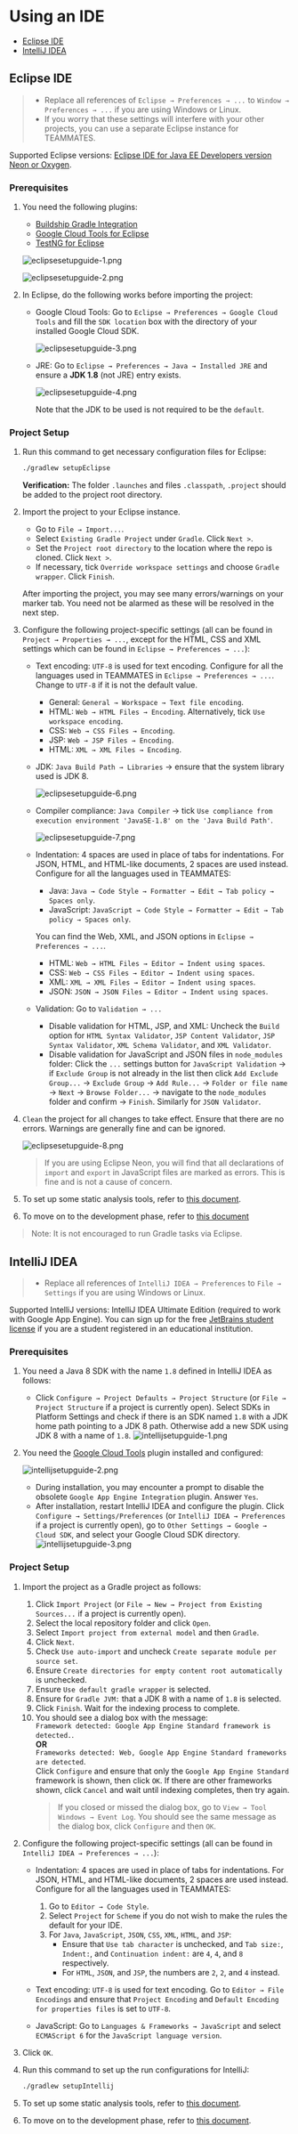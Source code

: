 # Using an IDE

- [Eclipse IDE](#eclipse-ide)
- [IntelliJ IDEA](#intellij-idea)

## Eclipse IDE

> - Replace all references of `Eclipse → Preferences → ...` to `Window → Preferences → ...` if you are using Windows or Linux.
> - If you worry that these settings will interfere with your other projects, you can use a separate Eclipse instance for TEAMMATES.

Supported Eclipse versions: [Eclipse IDE for Java EE Developers version Neon or Oxygen](http://www.eclipse.org/downloads/).

### Prerequisites

1. You need the following plugins:
   * [Buildship Gradle Integration](https://marketplace.eclipse.org/content/buildship-gradle-integration)
   * [Google Cloud Tools for Eclipse](http://marketplace.eclipse.org/content/google-cloud-tools-eclipse)
   * [TestNG for Eclipse](https://marketplace.eclipse.org/content/testng-eclipse)

   ![eclipsesetupguide-1.png](images/eclipsesetupguide-1.png)

   ![eclipsesetupguide-2.png](images/eclipsesetupguide-2.png)

1. In Eclipse, do the following works before importing the project:
   * Google Cloud Tools: Go to `Eclipse → Preferences → Google Cloud Tools` and fill the `SDK location` box with the directory of your installed Google Cloud SDK.

     ![eclipsesetupguide-3.png](images/eclipsesetupguide-3.png)

   * JRE: Go to `Eclipse → Preferences → Java → Installed JRE` and ensure a **JDK 1.8** (not JRE) entry exists.

     ![eclipsesetupguide-4.png](images/eclipsesetupguide-4.png)

     Note that the JDK to be used is not required to be the `default`.

### Project Setup

1. Run this command to get necessary configuration files for Eclipse:

   ```sh
   ./gradlew setupEclipse
   ```

   **Verification:** The folder `.launches` and files `.classpath`, `.project` should be added to the project root directory.

1. Import the project to your Eclipse instance.
   * Go to `File → Import...`.
   * Select `Existing Gradle Project` under `Gradle`. Click `Next >`.
   * Set the `Project root directory` to the location where the repo is cloned. Click `Next >`.
   * If necessary, tick `Override workspace settings` and choose `Gradle wrapper`. Click `Finish`.

   After importing the project, you may see many errors/warnings on your marker tab.
   You need not be alarmed as these will be resolved in the next step.

1. Configure the following project-specific settings (all can be found in `Project → Properties → ...`, except for the HTML, CSS and XML settings which can be found in `Eclipse → Preferences → ...`):
   * Text encoding: `UTF-8` is used for text encoding.
     Configure for all the languages used in TEAMMATES in `Eclipse → Preferences → ...`. Change to `UTF-8` if it is not the default value.
     * General: `General → Workspace → Text file encoding`.
     * HTML: `Web → HTML Files → Encoding`. Alternatively, tick `Use workspace encoding`.
     * CSS: `Web → CSS Files → Encoding`.
     * JSP: `Web → JSP Files → Encoding`.
     * HTML: `XML → XML Files → Encoding`.

   * JDK: `Java Build Path → Libraries` → ensure that the system library used is JDK 8.

     ![eclipsesetupguide-6.png](images/eclipsesetupguide-6.png)

   * Compiler compliance: `Java Compiler` → tick `Use compliance from execution environment 'JavaSE-1.8' on the 'Java Build Path'`.

     ![eclipsesetupguide-7.png](images/eclipsesetupguide-7.png)

   * Indentation: 4 spaces are used in place of tabs for indentations. For JSON, HTML, and HTML-like documents, 2 spaces are used instead.
     Configure for all the languages used in TEAMMATES:
     * Java: `Java → Code Style → Formatter → Edit → Tab policy → Spaces only`.
     * JavaScript: `JavaScript → Code Style → Formatter → Edit → Tab policy → Spaces only`.
     
     You can find the Web, XML, and JSON options in `Eclipse → Preferences → ...`.
     * HTML: `Web → HTML Files → Editor → Indent using spaces`.
     * CSS: `Web → CSS Files → Editor → Indent using spaces`.
     * XML: `XML → XML Files → Editor → Indent using spaces`.
     * JSON: `JSON → JSON Files → Editor → Indent using spaces`.

   * Validation: Go to `Validation → ...`
     * Disable validation for HTML, JSP, and XML: Uncheck the `Build` option for `HTML Syntax Validator`, `JSP Content Validator`, `JSP Syntax Validator`, `XML Schema Validator`, and `XML Validator`.
     * Disable validation for JavaScript and JSON files in `node_modules` folder: Click the `...` settings button for `JavaScript Validation` → if `Exclude Group` is not already in the list then click `Add Exclude Group...` → `Exclude Group` → `Add Rule...` → `Folder or file name` → `Next` → `Browse Folder...` → navigate to the `node_modules` folder and confirm → `Finish`. Similarly for `JSON Validator`.

1. `Clean` the project for all changes to take effect. Ensure that there are no errors. Warnings are generally fine and can be ignored.

   ![eclipsesetupguide-8.png](images/eclipsesetupguide-8.png)

   > If you are using Eclipse Neon, you will find that all declarations of `import` and `export` in JavaScript files are marked as errors. This is fine and is not a cause of concern.

1. To set up some static analysis tools, refer to [this document](static-analysis.md).

1. To move on to the development phase, refer to [this document](development.md)

> Note: It is not encouraged to run Gradle tasks via Eclipse.

## IntelliJ IDEA

> - Replace all references of `IntelliJ IDEA → Preferences` to `File → Settings` if you are using Windows or Linux.

Supported IntelliJ versions: IntelliJ IDEA Ultimate Edition (required to work with Google App Engine).
You can sign up for the free [JetBrains student license](https://www.jetbrains.com/student/) if you are a student registered in an educational institution.

### Prerequisites

1. You need a Java 8 SDK with the name `1.8` defined in IntelliJ IDEA as follows:

   * Click `Configure → Project Defaults → Project Structure` (or `File → Project Structure` if a project is currently open).
     Select SDKs in Platform Settings and check if there is an SDK named `1.8` with a JDK home path pointing to a JDK 8 path.
     Otherwise add a new SDK using JDK 8 with a name of `1.8`.
     ![intellijsetupguide-1.png](images/intellijsetupguide-1.png)

1. You need the [Google Cloud Tools](https://cloud.google.com/tools/intellij/docs/quickstart-IDEA#install) plugin installed and configured:

   ![intellijsetupguide-2.png](images/intellijsetupguide-2.png)
   * During installation, you may encounter a prompt to disable the obsolete `Google App Engine Integration` plugin. Answer `Yes`.
   * After installation, restart IntelliJ IDEA and configure the plugin.
     Click `Configure → Settings/Preferences` (or `IntelliJ IDEA → Preferences` if a project is currently open),
     go to `Other Settings → Google → Cloud SDK`, and select your Google Cloud SDK directory.
     ![intellijsetupguide-3.png](images/intellijsetupguide-3.png)

### Project Setup

1. Import the project as a Gradle project as follows:
   1. Click `Import Project` (or `File → New → Project from Existing Sources...` if a project is currently open).
   1. Select the local repository folder and click `Open`.
   1. Select `Import project from external model` and then `Gradle`.
   1. Click `Next`.
   1. Check `Use auto-import` and uncheck `Create separate module per source set`.
   1. Ensure `Create directories for empty content root automatically` is unchecked.
   1. Ensure `Use default gradle wrapper` is selected.
   1. Ensure for `Gradle JVM:` that a JDK 8 with a name of `1.8` is selected.
   1. Click `Finish`. Wait for the indexing process to complete.
   1. You should see a dialog box with the message:\
      `Framework detected: Google App Engine Standard framework is detected.`.\
      **OR**\
      `Frameworks detected: Web, Google App Engine Standard frameworks are detected`.\
      Click `Configure` and ensure that only the `Google App Engine Standard` framework is shown, then click `OK`.
      If there are other frameworks shown, click `Cancel` and wait until indexing completes, then try again.
      > If you closed or missed the dialog box, go to `View → Tool Windows → Event Log`.
        You should see the same message as the dialog box, click `Configure` and then `OK`.

1. Configure the following project-specific settings (all can be found in `IntelliJ IDEA → Preferences → ...`):

   * Indentation: 4 spaces are used in place of tabs for indentations. For JSON, HTML, and HTML-like documents, 2 spaces are used instead.
     Configure for all the languages used in TEAMMATES:
     1. Go to `Editor → Code Style`.
     1. Select `Project` for `Scheme` if you do not wish to make the rules the default for your IDE.
     1. For `Java`, `JavaScript`, `JSON`, `CSS`, `XML`, `HTML`, and `JSP`:
        * Ensure that `Use tab character` is unchecked, and `Tab size:`, `Indent:`, and `Continuation indent:` are `4`, `4`, and `8` respectively.
        * For `HTML`, `JSON`, and `JSP`, the numbers are `2`, `2`, and `4` instead.

   * Text encoding: `UTF-8` is used for text encoding.
     Go to `Editor → File Encodings` and ensure that `Project Encoding` and `Default Encoding for properties files` is set to `UTF-8`.

   * JavaScript: Go to `Languages & Frameworks → JavaScript` and select `ECMAScript 6` for the `JavaScript language version`.

1. Click `OK`.

1. Run this command to set up the run configurations for IntelliJ:

   ```sh
   ./gradlew setupIntellij
   ```

1. To set up some static analysis tools, refer to [this document](static-analysis.md).

1. To move on to the development phase, refer to [this document](development.md).

